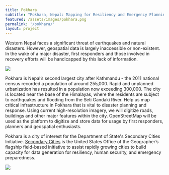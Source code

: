 ```yaml
---
title: Pokhara
subtitle: "Pokhara, Nepal: Mapping for Resiliency and Emergency Planning"
featured: /assets/images/pokhara.png
permalink: '/pokhara/'
layout: project
---
```


Western Nepal faces a significant threat of earthquakes and natural disasters. However, geospatial data is largely inaccessible or non-existent. In the wake of a major disaster, first responders and those involved in recovery efforts will be handicapped by this lack of information. 
<p><p>
<img src="https://cloud.githubusercontent.com/assets/2665840/10895387/eeb6d964-8181-11e5-9ea8-458d6e9ae2eb.jpg">
<p>
Pokhara is Nepal’s second largest city after Kathmandu - the 2011 national census recorded a population of around 255,000. Rapid and unplanned urbanization has resulted in a population now exceeding 300,000. The city is located near the base of the Himalayas, where the residents are subject to earthquakes and flooding from the Seti Gandaki River. Help us map critical infrastructure in Pokhara that is vital to disaster planning and response.  Using current high-resolution imagery, we will digitize roads, buildings and other major features within the city. OpenStreetMap will be used as the platform to digitize and store data for usage by first responders, planners and geospatial enthusiasts.

Pokhara is a city of interest for the Department of State's Secondary Cities Initiative. <a href="http://secondarycities.state.gov/">Secondary Cities</a> is the United States Office of the Geographer’s flagship field-based initiative to assist rapidly growing cities to build capacity for data generation for resiliency, human security, and emergency preparedness. 
<p>
<img src="https://cloud.githubusercontent.com/assets/2665840/10895392/f3c15506-8181-11e5-9916-1d9e054ea9f7.png"><p>

